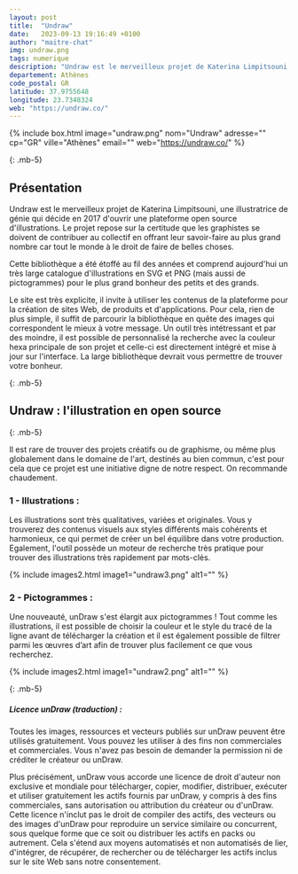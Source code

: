 ```yaml
---
layout: post
title:  "Undraw"
date:   2023-09-13 19:16:49 +0100
author: "maitre-chat"
img: undraw.png
tags: numerique
description: "Undraw est le merveilleux projet de Katerina Limpitsouni, une illustratrice de génie qui décide en 2017 d'ouvrir une plateforme open source d'illustrations. Le projet repose sur la certitude que les graphistes se doivent de contribuer au collectif en offrant leur savoir-faire au plus grand nombre car tout le monde à le droit de faire de belles choses. Cette bibliothèque a été étoffé au fil des années et comprend aujourd'hui un très large catalogue d'illustrations en SVG et PNG (mais aussi de pictogrammes) pour le plus grand bonheur des petits et des grands. "
departement: Athènes
code_postal: GR
latitude: 37.9755648
longitude: 23.7348324
web: "https://undraw.co/"
---
```


{% include box.html image="undraw.png" nom="Undraw" adresse="" cp="GR" ville="Athènes" email="" web="https://undraw.co/" %}

{: .mb-5}

## Présentation

Undraw est le merveilleux projet de Katerina Limpitsouni, une illustratrice de génie qui décide en 2017 d'ouvrir une plateforme open source d'illustrations. Le projet repose sur la certitude que les graphistes se doivent de contribuer au collectif en offrant leur savoir-faire au plus grand nombre car tout le monde à le droit de faire de belles choses. 

Cette bibliothèque a été étoffé au fil des années et comprend aujourd'hui un très large catalogue d'illustrations en SVG et PNG (mais aussi de pictogrammes) pour le plus grand bonheur des petits et des grands. 

Le site est très explicite, il invite à utiliser les contenus de la plateforme pour la création de sites Web, de produits et d'applications. Pour cela, rien de plus simple, il suffit de parcourir la bibliothèque en quête des images qui correspondent le mieux à votre message. Un outil très intétressant et par des moindre, il est possible de personnalisé la recherche avec la couleur hexa principale de son projet et celle-ci est directement intégré et mise à jour sur l'interface. La large bibliothèque devrait vous permettre de trouver votre bonheur.

{: .mb-5}

## Undraw : l'illustration en open source

{: .mb-5}

 Il est rare de trouver des projets créatifs ou de graphisme, ou même plus globalement dans le domaine de l'art, destinés au bien commun, c'est pour cela que ce projet est une initiative digne de notre respect. On recommande chaudement.


### 1 - Illustrations :

Les illustrations sont très qualitatives, variées et originales. Vous y trouverez des contenus visuels aux styles différents mais cohérents et harmonieux, ce qui permet de créer un bel équilibre dans votre production. Egalement, l'outil possède un moteur de recherche très pratique pour trouver des illustrations très rapidement par mots-clés. 

{% include images2.html image1="undraw3.png" alt1="" %}

### 2 - Pictogrammes :


Une nouveauté, unDraw s'est élargit aux pictogrammes ! Tout comme les illustrations, il est possible de choisir la couleur et le style du tracé de la ligne avant de télécharger la création et il est également possible de filtrer parmi les œuvres d’art afin de trouver plus facilement ce que vous recherchez.


{% include images2.html image1="undraw2.png" alt1="" %}


{: .mb-5}

##### Licence unDraw (traduction) : 

Toutes les images, ressources et vecteurs publiés sur unDraw peuvent être utilisés gratuitement. Vous pouvez les utiliser à des fins non commerciales et commerciales. Vous n'avez pas besoin de demander la permission ni de créditer le créateur ou unDraw.

Plus précisément, unDraw vous accorde une licence de droit d'auteur non exclusive et mondiale pour télécharger, copier, modifier, distribuer, exécuter et utiliser gratuitement les actifs fournis par unDraw, y compris à des fins commerciales, sans autorisation ou attribution du créateur ou d'unDraw. Cette licence n'inclut pas le droit de compiler des actifs, des vecteurs ou des images d'unDraw pour reproduire un service similaire ou concurrent, sous quelque forme que ce soit ou distribuer les actifs en packs ou autrement. Cela s'étend aux moyens automatisés et non automatisés de lier, d'intégrer, de récupérer, de rechercher ou de télécharger les actifs inclus sur le site Web sans notre consentement.